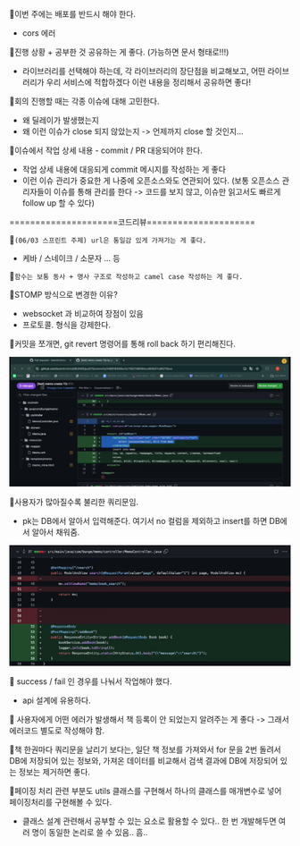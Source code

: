 📌이번 주에는 배포를 반드시 해야 한다.
- cors 에러

📌진행 상황 + 공부한 것 공유하는 게 좋다. (가능하면 문서 형태로!!!)
- 라이브러리를 선택해야 하는데, 각 라이브러리의 장단점을 비교해보고, 어떤 라이브러리가 우리 서비스에 적합하겠다 이런 내용을 정리해서 공유하면 좋다!

📌회의 진행할 때는 각종 이슈에 대해 고민한다.
- 왜 딜레이가 발생했는지
- 왜 이런 이슈가 close 되지 않았는지 -> 언제까지 close 할 것인지...

📌이슈에서 작업 상세 내용 - commit / PR 대응되어야 한다.
- 작업 상세 내용에 대응되게 commit 메시지를 작성하는 게 좋다
- 이런 이슈 관리가 중요한 게 나중에 오픈소스와도 연관되어 있다. (보통 오픈소스 관리자들이 이슈를 통해 관리를 한다 -> 코드를 보지 않고, 이슈만 읽고서도 빠르게 follow up 할 수 있다)


=====================코드리뷰=====================

📌`(06/03 스프린트 주제) url은 통일감 있게 가져가는 게 좋다.`
- 케바 / 스네이크 / 소문자 ... 등

📌`함수는 보통 동사 + 명사 구조로 작성하고 camel case 작성하는 게 좋다.`

📌STOMP 방식으로 변경한 이유?
- websocket 과 비교하여 장점이 있음
- 프로토콜. 형식을 강제한다.


📌커밋을 쪼개면, git revert 명령어를 통해 roll back 하기 편리해진다.

![](../image/Pasted%20image%2020240529200927.png)

📌사용자가 많아질수록 불리한 쿼리문임.
- pk는 DB에서 알아서 입력해준다. 여기서 no 컬럼을 제외하고 insert를 하면 DB에서 알아서 채워줌.


![](../image/Pasted%20image%2020240529201348.png)

📌 success / fail 인 경우를 나눠서 작업해야 했다.
- api 설계에 유용하다.

📌 사용자에게 어떤 에러가 발생해서 책 등록이 안 되었는지 알려주는 게 좋다 -> 그래서 에러코드 별도로 작성해야 함.

📌책 한권마다 쿼리문을 날리기 보다는, 일단 책 정보를 가져와서 for 문을 2번 돌려서 DB에 저장되어 있는 정보와, 가져온 데이터를 비교해서 검색 결과에 DB에 저장되어 있는 정보는 제거하면 좋다.


📌페이징 처리 관련 부분도 utils 클래스를 구현해서 하나의 클래스를 매개변수로 넣어 페이징처리를 구현해볼 수 있다.
- 클래스 설계 관련해서 공부할 수 있는 요소로 활용할 수 있다.. 한 번 개발해두면 여러 명이 동일한 논리로 쓸 수 있음.. 흠..
